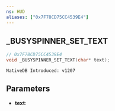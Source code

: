 ```yaml
---
ns: HUD
aliases: ["0x7F78CD75CC4539E4"]
---
```

## _BUSYSPINNER_SET_TEXT

```c
// 0x7F78CD75CC4539E4
void _BUSYSPINNER_SET_TEXT(char* text);
```

```
NativeDB Introduced: v1207
```

## Parameters
* **text**:
